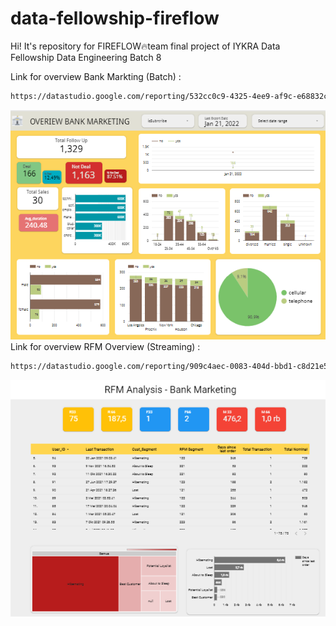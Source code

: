 # data-fellowship-fireflow
Hi! It's repository for FIREFLOW🔥team final project of IYKRA Data Fellowship Data Engineering Batch 8

Link for overview Bank Markting (Batch) :
```sh
https://datastudio.google.com/reporting/532cc0c9-4325-4ee9-af9c-e68832c83241
```
![](img/Img1.PNG)<br>
Link for overview RFM Overview (Streaming) :
```sh
https://datastudio.google.com/reporting/909c4aec-0083-404d-bbd1-c8d21e52ce4d
```
![](img/Img2.PNG)<br>